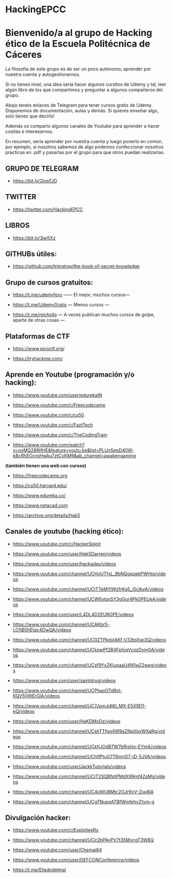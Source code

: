 # HackingEPCC

Bienvenido/a al grupo de Hacking ético de la Escuela Politécnica de Cáceres
==========================================================================

La filosofía de este grupo es de ser un poco autónomo, aprender por nuestra cuenta y autogestionarnos. 

Si no tienes nivel, una idea sería hacer algunos cursitos de Udemy y tal, leer algún libro de los que compartimos y preguntar a algunos compañeros del grupo.

Abajo teneis enlaces de Telegram para tener cursos gratis de Udemy.
Disponemos de documentación, aulas y demás. Si quieres enseñar algo, solo tienes que decirlo!

Además os comparto algunos canales de Youtube para aprender a hacer cositas e interesarnos. 

En resumen,  sería aprender por nuestra cuenta y luego ponerlo en común, por ejemplo, si nosotros sabemos de algo podemos confeccionar nosotros practicas en .pdf y pasarlas por el grupo para que otros puedan realizarlas.

GRUPO DE TELEGRAM
-----------------

* https://bit.ly/2IopTJD

TWITTER
-------

* https://twitter.com/HackingEPCC

LIBROS
------

* https://bit.ly/3jei5Xz 

GITHUBs útiles:
--------------

* https://github.com/trimstray/the-book-of-secret-knowledge

Grupo de cursos gratuitos:
--------------------------

* https://t.me/udemyforu  —— El mejor, muchos cursos—

* https://t.me/UdemyGratis — Menos cursos —

* https://t.me/michollo — A veces publican muchos cursos de golpe, aparte de otras cosas —

Plataformas de CTF
------------------

* https://www.picoctf.org/

* https://tryhackme.com/

Aprende en Youtube (programación y/o hacking):
----------------------------------------------

* https://www.youtube.com/user/edurekaIN

* https://www.youtube.com/c/Freecodecamp

* https://www.youtube.com/c/cs50

* https://www.youtube.com/c/FaztTech

* https://www.youtube.com/c/TheCodingTrain

* https://www.youtube.com/watch?v=ovMQ28RlfHE&feature=youtu.be&list=PLUnSepD40W-kBcRhEOcroHwAu7ztCvKM9&ab_channel=awakengaming

**(también tienen una web con cursos)**

* https://freecodecamp.org

* https://cs50.harvard.edu/

* https://www.edureka.co/

* https://www.netacad.com

* https://archive.org/details/Hak5

Canales de youtube (hacking ético):
-----------------------------------

* https://www.youtube.com/c/HackerSploit

* https://www.youtube.com/user/Hak5Darren/videos

* https://www.youtube.com/user/hackaday/videos

* https://www.youtube.com/channel/UCHvUTfxL_9bNQgqzekPWHtg/videos

* https://www.youtube.com/channel/UCjTTeMYiWzfrKg5_i0cIkyA/videos

* https://www.youtube.com/channel/UCW6xlqxSY3gGur4PkGPEUeA/videos

* https://www.youtube.com/user/L4DL4D2EUROPE/videos

* https://www.youtube.com/channel/UCAKbr5-LO1jB5hEtac4DwQA/videos

* https://www.youtube.com/channel/UC0ZTPkdxlAKf-V33tqXwi3Q/videos

* https://www.youtube.com/channel/UCkpwPf2B4FphjqVcozDym0A/videos

* https://www.youtube.com/channel/UCsf9YxZKlupaaU4N1wZ2weg/videos

* https://www.youtube.com/user/saintdrug/videos

* https://www.youtube.com/channel/UCPhaoOTd8xl-KQV50WErGlA/videos

* https://www.youtube.com/channel/UC7JpmJdt6I_MX-E5X9D1-eQ/videos

* https://www.youtube.com/user/HaKDMoDz/videos

* https://www.youtube.com/channel/UCshTTfgg4W9aZNpXbyWXaRg/videos

* https://www.youtube.com/channel/UCkfjJOdB7W7bRishjx-EYmA/videos

* https://www.youtube.com/channel/UChlfPtuG7T6mnG7-iD-5JVA/videos

* https://www.youtube.com/user/JackkTutorials/videos

* https://www.youtube.com/channel/UCjT2SQBfqtPMdX99mf4ZsMg/videos

* https://www.youtube.com/channel/UC4oWU8Mtc2OJr9vV-Zjw8IA

* https://www.youtube.com/channel/UCgTNupxATBfWmfehv21ym-g

Divulgación hacker:
-------------------

* https://www.youtube.com/c/ExploiteeRs

* https://www.youtube.com/channel/UCjr2bPAyPV7t35MvcgT3W8Q

* https://www.youtube.com/user/Chemai64

* https://www.youtube.com/user/DEFCONConference/videos

* https://t.me/Elladodelmal
